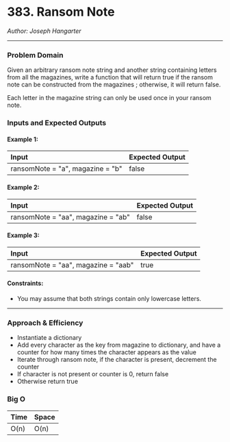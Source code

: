 # 383. Ransom Note
  
*Author: Joseph Hangarter*

---

### Problem Domain
Given an arbitrary ransom note string and another string containing letters from all the magazines, write a function that will return true if the ransom note can be constructed from the magazines ; otherwise, it will return false.

Each letter in the magazine string can only be used once in your ransom note.

### Inputs and Expected Outputs

#### Example 1:  
| Input | Expected Output |
| :----------- | :----------- |
| ransomNote = "a", magazine = "b" |  false  |

#### Example 2:  
| Input | Expected Output |
| :----------- | :----------- |
| ransomNote = "aa", magazine = "ab" | false |

#### Example 3:  
| Input | Expected Output |
| :----------- | :----------- |
| ransomNote = "aa", magazine = "aab" | true |

#### Constraints:
* You may assume that both strings contain only lowercase letters.
---

### Approach & Efficiency
* Instantiate a dictionary
* Add every character as the key from magazine to dictionary, and have a counter for how many times the character appears as the value
* Iterate through ransom note, if the character is present, decrement the counter
* If character is not present or counter is 0, return false
* Otherwise return true

### Big O

| Time | Space |
| :----------- | :----------- |
| O(n) | O(n) |


